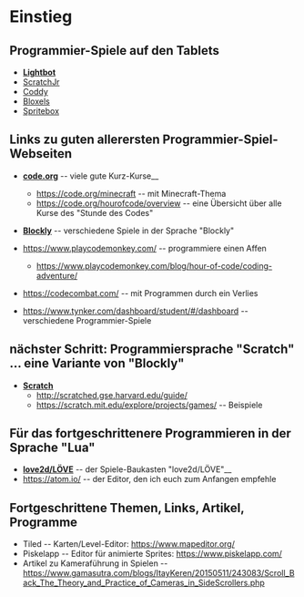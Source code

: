# Einstieg

## Programmier-Spiele auf den Tablets
+ [__Lightbot__](https://play.google.com/store/apps/details?id=com.lightbot.lightbot)
+ [ScratchJr](https://play.google.com/store/apps/details?id=org.scratchjr.android)
+ [Coddy](https://play.google.com/store/apps/details?id=com.SimplyProjects.Coddy)
+ [Bloxels](https://play.google.com/store/apps/details?id=com.projectpixelpress.BloxelsBuilder)
+ [Spritebox](https://play.google.com/store/apps/details?id=com.spritebox.coding)

## Links zu guten allerersten Programmier-Spiel-Webseiten
+ [__code.org__](https://code.org) -- viele gute Kurz-Kurse__
  + https://code.org/minecraft -- mit Minecraft-Thema
  + https://code.org/hourofcode/overview -- eine Übersicht über alle Kurse des "Stunde des Codes"
+ [__Blockly__](https://blockly-games.appspot.com/?lang=de) -- verschiedene Spiele in der Sprache "Blockly"

+ https://www.playcodemonkey.com/ -- programmiere einen Affen
  + https://www.playcodemonkey.com/blog/hour-of-code/coding-adventure/
+ https://codecombat.com/ -- mit Programmen durch ein Verlies
+ https://www.tynker.com/dashboard/student/#/dashboard -- verschiedene Programmier-Spiele

## nächster Schritt: Programmiersprache "Scratch" ... eine Variante von "Blockly"
+ [__Scratch__](https://scratch.mit.edu)
  + http://scratched.gse.harvard.edu/guide/
  + https://scratch.mit.edu/explore/projects/games/ -- Beispiele

## Für das fortgeschrittenere Programmieren in der Sprache "Lua"
+ [__love2d/LÖVE__](https://love2d.org/wiki/Main_Page) -- der Spiele-Baukasten "love2d/LÖVE"__
+ https://atom.io/ -- der Editor, den ich euch zum Anfangen empfehle

## Fortgeschrittene Themen, Links, Artikel, Programme
+ Tiled -- Karten/Level-Editor: https://www.mapeditor.org/
+ Piskelapp -- Editor für animierte Sprites: https://www.piskelapp.com/
+ Artikel zu Kameraführung in Spielen -- https://www.gamasutra.com/blogs/ItayKeren/20150511/243083/Scroll_Back_The_Theory_and_Practice_of_Cameras_in_SideScrollers.php

